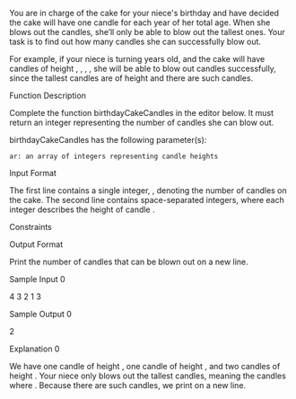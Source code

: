 You are in charge of the cake for your niece's birthday and have decided the cake will have one candle for each year of her total age. When she blows out the candles, she’ll only be able to blow out the tallest ones. Your task is to find out how many candles she can successfully blow out.

For example, if your niece is turning years old, and the cake will have candles of height , , , , she will be able to blow out candles successfully, since the tallest candles are of height and there are such candles.

Function Description

Complete the function birthdayCakeCandles in the editor below. It must return an integer representing the number of candles she can blow out.

birthdayCakeCandles has the following parameter(s):

    ar: an array of integers representing candle heights

Input Format

The first line contains a single integer, , denoting the number of candles on the cake.
The second line contains space-separated integers, where each integer describes the height of candle .

Constraints

Output Format

Print the number of candles that can be blown out on a new line.

Sample Input 0

4
3 2 1 3

Sample Output 0

2

Explanation 0

We have one candle of height , one candle of height , and two candles of height . Your niece only blows out the tallest candles, meaning the candles where . Because there are such candles, we print on a new line. 
